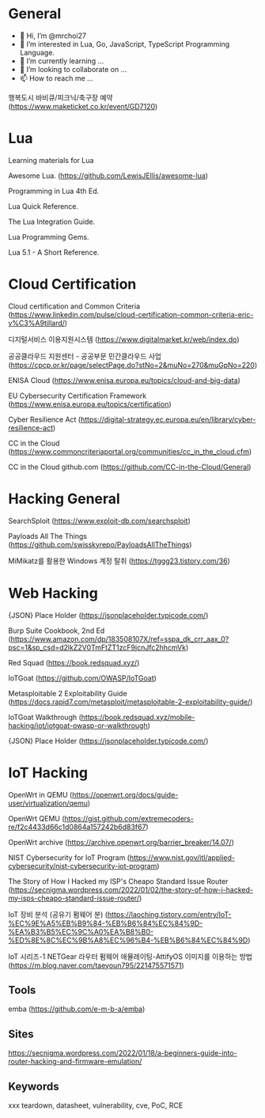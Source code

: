 # General

- 👋 Hi, I’m @mrchoi27
- 👀 I’m interested in Lua, Go, JavaScript, TypeScript Programming Language.
- 🌱 I’m currently learning ...
- 💞️ I’m looking to collaborate on ...
- 📫 How to reach me ...

행복도시 바비큐/피크닉/축구장 예약 (https://www.maketicket.co.kr/event/GD7120)

<!---
mrchoi27/mrchoi27 is a ✨ special ✨ repository because its `README.md` (this file) appears on your GitHub profile.
You can click the Preview link to take a look at your changes.
--->

# Lua

Learning materials for Lua

Awesome Lua. (https://github.com/LewisJEllis/awesome-lua)

Programming in Lua 4th Ed.

Lua Quick Reference.

The Lua Integration Guide.

Lua Programming Gems.

Lua 5.1 - A Short Reference.


# Cloud Certification

Cloud certification and Common Criteria (https://www.linkedin.com/pulse/cloud-certification-common-criteria-eric-v%C3%A9tillard/)

디지털서비스 이용지원시스템 (https://www.digitalmarket.kr/web/index.do)

공공클라우드 지원센터 - 공공부문 민간클라우드 사업 (https://cpcp.or.kr/page/selectPage.do?stNo=2&muNo=270&muGpNo=220)

ENISA Cloud (https://www.enisa.europa.eu/topics/cloud-and-big-data)

EU Cybersecurity Certification Framework (https://www.enisa.europa.eu/topics/certification)

Cyber Resilience Act (https://digital-strategy.ec.europa.eu/en/library/cyber-resilience-act)

CC in the Cloud (https://www.commoncriteriaportal.org/communities/cc_in_the_cloud.cfm)

CC in the Cloud github.com (https://github.com/CC-in-the-Cloud/General)

# Hacking General

SearchSploit (https://www.exploit-db.com/searchsploit)

Payloads All The Things (https://github.com/swisskyrepo/PayloadsAllTheThings)

MiMikatz를 활용한 Windows 계정 탈취 (https://tggg23.tistory.com/36)

# Web Hacking

{JSON} Place Holder (https://jsonplaceholder.typicode.com/)

Burp Suite Cookbook, 2nd Ed (https://www.amazon.com/dp/183508107X/ref=sspa_dk_crr_aax_0?psc=1&sp_csd=d2lkZ2V0TmFtZT1zcF9jcnJfc2hhcmVk)

Red Squad (https://book.redsquad.xyz/)

IoTGoat (https://github.com/OWASP/IoTGoat)

Metasploitable 2 Exploitability Guide (https://docs.rapid7.com/metasploit/metasploitable-2-exploitability-guide/)

IoTGoat Walkthrough (https://book.redsquad.xyz/mobile-hacking/iot/iotgoat-owasp-or-walkthrough)

{JSON} Place Holder (https://jsonplaceholder.typicode.com/)


# IoT Hacking

OpenWrt in QEMU (https://openwrt.org/docs/guide-user/virtualization/qemu)

OpenWrt QEMU (https://gist.github.com/extremecoders-re/f2c4433d66c1d0864a157242b6d83f67)

OpenWrt archive (https://archive.openwrt.org/barrier_breaker/14.07/)

NIST Cybersecurity for IoT Program (https://www.nist.gov/itl/applied-cybersecurity/nist-cybersecurity-iot-program)

The Story of How I Hacked my ISP's Cheapo Standard Issue Router (https://secnigma.wordpress.com/2022/01/02/the-story-of-how-i-hacked-my-isps-cheapo-standard-issue-router/)

IoT 장비 분석 (공유기 펌웨어 분) (https://laoching.tistory.com/entry/IoT-%EC%9E%A5%EB%B9%84-%EB%B6%84%EC%84%9D-%EA%B3%B5%EC%9C%A0%EA%B8%B0-%ED%8E%8C%EC%9B%A8%EC%96%B4-%EB%B6%84%EC%84%9D)

IoT 시리즈-1 NETGear  라우터 펌웨어 애뮬레이팅-AttifyOS 이미지를 이용하는 방법 (https://m.blog.naver.com/taeyoun795/221475571571)


## Tools

emba (https://github.com/e-m-b-a/emba)

## Sites

https://secnigma.wordpress.com/2022/01/18/a-beginners-guide-into-router-hacking-and-firmware-emulation/


## Keywords

xxx teardown, datasheet, vulnerability, cve, PoC, RCE
